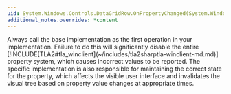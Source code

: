 ```yaml
---
uid: System.Windows.Controls.DataGridRow.OnPropertyChanged(System.Windows.DependencyPropertyChangedEventArgs)
additional_notes.overrides: *content
---
```


<p>Always call the base implementation as the first operation in your implementation. Failure to do this will significantly disable the entire [!INCLUDE[TLA2#tla_winclient](~/includes/tla2sharptla-winclient-md.md)] property system, which causes incorrect values to be reported. The specific <xref href="System.Windows.Controls.DataGridRow"></xref> implementation is also responsible for maintaining the correct state for the <xref href="System.Windows.Controls.DataGridRow.AlternationIndex"></xref> property, which affects the visible user interface and invalidates the visual tree based on property value changes at appropriate times.</p>


